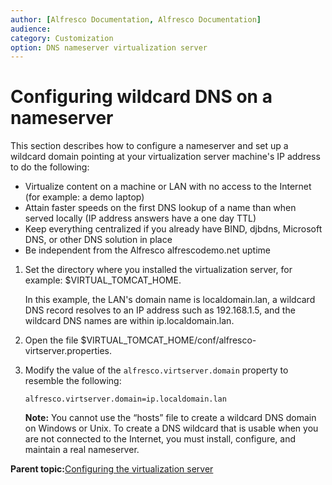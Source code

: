 ```yaml
---
author: [Alfresco Documentation, Alfresco Documentation]
audience: 
category: Customization
option: DNS nameserver virtualization server
---
```


# Configuring wildcard DNS on a nameserver

This section describes how to configure a nameserver and set up a wildcard domain pointing at your virtualization server machine's IP address to do the following:

-   Virtualize content on a machine or LAN with no access to the Internet \(for example: a demo laptop\)
-   Attain faster speeds on the first DNS lookup of a name than when served locally \(IP address answers have a one day TTL\)
-   Keep everything centralized if you already have BIND, djbdns, Microsoft DNS, or other DNS solution in place
-   Be independent from the Alfresco alfrescodemo.net uptime

1.  Set the directory where you installed the virtualization server, for example: $VIRTUAL\_TOMCAT\_HOME.

    In this example, the LAN's domain name is localdomain.lan, a wildcard DNS record resolves to an IP address such as 192.168.1.5, and the wildcard DNS names are within ip.localdomain.lan.

2.  Open the file $VIRTUAL\_TOMCAT\_HOME/conf/alfresco-virtserver.properties.

3.  Modify the value of the `alfresco.virtserver.domain` property to resemble the following:

    `alfresco.virtserver.domain=ip.localdomain.lan`

    **Note:** You cannot use the “hosts” file to create a wildcard DNS domain on Windows or Unix. To create a DNS wildcard that is usable when you are not connected to the Internet, you must install, configure, and maintain a real nameserver.


**Parent topic:**[Configuring the virtualization server](../concepts/vs-intro-config.md)

